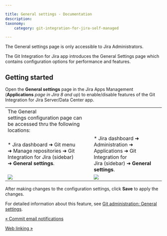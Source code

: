 ```yaml
---

title: General settings - Documentation
description:
taxonomy:
    category: git-integration-for-jira-self-managed

---
```

The General settings page is only accessible to Jira Administrators.

The Git Integration for Jira app introduces the General Settings page which contains configuration options for performance and features.

## Getting started

Open the **General settings** page in the Jira Apps Management (**Applications** _page in Jira 8 and up_) to enable/disable features of the Git Integration for Jira Server/Data Center app.

|     |     |
| --- | --- |
| The General settings configuration page can be accessed thru the following locations: |     |
| *   Jira dashboard ➜ Git menu ➜ Manage repositories ➜ Git Integration for Jira (sidebar) ➜ **General settings**. | *   Jira dashboard ➜ Administration ➜ Applications ➜ Git Integration for Jira (sidebar) ➜ **General settings**. |
| ![](https://bigbrassband.atlassian.net/wiki/download/attachments/1930398111/jira-serverdc-gen-cfg-entry-point-(c).png?version=1&modificationDate=1630642877772&cacheVersion=1&api=v2) | ![](https://bigbrassband.atlassian.net/wiki/download/attachments/1930398111/jira-serverdc-gen-cfg-entry-point-two-(c).png?version=1&modificationDate=1630642878025&cacheVersion=1&api=v2) |


After making changes to the configuration settings, click **Save** to apply the changes.

For detailed information about this feature, see [Git administration: General settings](/wiki/spaces/GITSERVER/pages/966885431/General+Settings).

[« Commit email notifications](/wiki/spaces/GIJDC/pages/1930397995/Commit+email+notifications)

[Web linking »](/git-integration-for-jira-self-managed/Web-linking)

